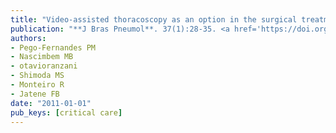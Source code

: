 ```yaml
---
title: "Video-assisted thoracoscopy as an option in the surgical treatment of chylothorax after cardiac surgery in children"
publication: "**J Bras Pneumol**. 37(1):28-35. <a href='https://doi.org/10.1590/s1806-37132011000100006' target='_blank' rel='noopener noreferrer'>10.1590/s1806-37132011000100006</a>"
authors:
- Pego-Fernandes PM
- Nascimbem MB
- otavioranzani
- Shimoda MS
- Monteiro R
- Jatene FB
date: "2011-01-01"
pub_keys: [critical care]
---
```

